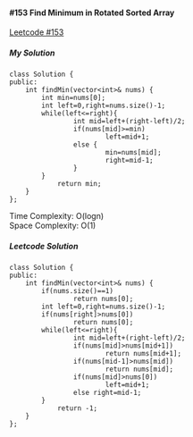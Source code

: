 #### #153 Find Minimum in Rotated Sorted Array
[Leetcode #153](https://leetcode.com/problems/find-minimum-in-rotated-sorted-array/)  

##### My Solution
```
class Solution {
public:
    int findMin(vector<int>& nums) {
        int min=nums[0];
        int left=0,right=nums.size()-1;
        while(left<=right){
                int mid=left+(right-left)/2;
                if(nums[mid]>=min)
                        left=mid+1;
                else {
                        min=nums[mid];
                        right=mid-1;
                }
        }
            return min;
    }
};
```
Time Complexity: O(logn)  
Space Complexity: O(1)  

##### Leetcode Solution
```
class Solution {
public:
    int findMin(vector<int>& nums) {
        if(nums.size()==1)
                return nums[0];
        int left=0,right=nums.size()-1;
        if(nums[right]>nums[0])
                return nums[0];
        while(left<=right){
                int mid=left+(right-left)/2;
                if(nums[mid]>nums[mid+1])
                        return nums[mid+1];
                if(nums[mid-1]>nums[mid])
                        return nums[mid];
                if(nums[mid]>nums[0])
                        left=mid+1;
                else right=mid-1;
        }
            return -1;
    }
};
```
